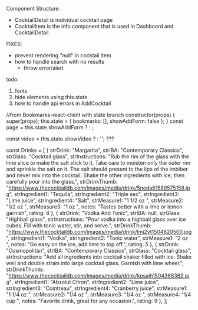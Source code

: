 Component Structure:
- CocktailDetail is individual cocktail page
- CocktailItem is the info component that is used in Dashboard and CocktailDetail

FIXES:
- prevent rendering "null" in cocktail item
- how to handle search with no results
  - throw error/alert

todo: 
1. fonts
2. hide elements using this.state
3. how to handle api errors in AddCocktail

//from Bookmarks-react-client with state branch
constructor(props) {
    super(props);
    this.state = {
      bookmarks: [],
      showAddForm: false
    };
  }
const page = this.state.showAddForm
          ? <AddBookmark />
          : <BookmarkApp bookmarks={this.state.bookmarks}/>; 

const video = this.state.showVideo ? <ReactVideo/> : '';  ???





const Drinks = [
  {
    strDrink: "Margarita",
    strIBA: "Contemporary Classics",
    strGlass: "Cocktail glass",
    strInstructions:
      "Rub the rim of the glass with the lime slice to make the salt stick to it. Take care to moisten only the outer rim and sprinkle the salt on it. The salt should present to the lips of the imbiber and never mix into the cocktail. Shake the other ingredients with ice, then carefully pour into the glass.",
    strDrinkThumb:
      "https://www.thecocktaildb.com/images/media/drink/5noda61589575158.jpg",
    strIngredient1: "Tequila",
    strIngredient2: "Triple sec",
    strIngredient3: "Lime juice",
    strIngredient4: "Salt",
    strMeasure1: "1 1/2 oz ",
    strMeasure2: "1/2 oz ",
    strMeasure3: "1 oz ",
    notes: "Tastes better with a lime or lemon garnish",
    rating: 8
  },
  {
    strDrink: "Vodka And Tonic",
    strIBA: null,
    strGlass: "Highball glass",
    strInstructions:
      "Pour vodka into a highball glass over ice cubes. Fill with tonic water, stir, and serve.",
    strDrinkThumb:
      "https://www.thecocktaildb.com/images/media/drink/lmj2yt1504820500.jpg",
    strIngredient1: "Vodka",
    strIngredient2: "Tonic water",
    strMeasure1: "2 oz ",
    notes: "Go easy on the ice, add lime to top off.",
    rating: 5
  },
  {
    strDrink: "Cosmopolitan",
    strIBA: "Contemporary Classics",
    strGlass: "Cocktail glass",
    strInstructions:
      "Add all ingredients into cocktail shaker filled with ice. Shake well and double strain into large cocktail glass. Garnish with lime wheel.",
    strDrinkThumb:
      "https://www.thecocktaildb.com/images/media/drink/kpsajh1504368362.jpg",
    strIngredient1: "Absolut Citron",
    strIngredient2: "Lime juice",
    strIngredient3: "Cointreau",
    strIngredient4: "Cranberry juice",
    strMeasure1: "1 1/4 oz ",
    strMeasure2: "1/4 oz ",
    strMeasure3: "1/4 oz ",
    strMeasure4: "1/4 cup ",
    notes: "Favorite drink, great for any occasion.",
    rating: 9
  },
];